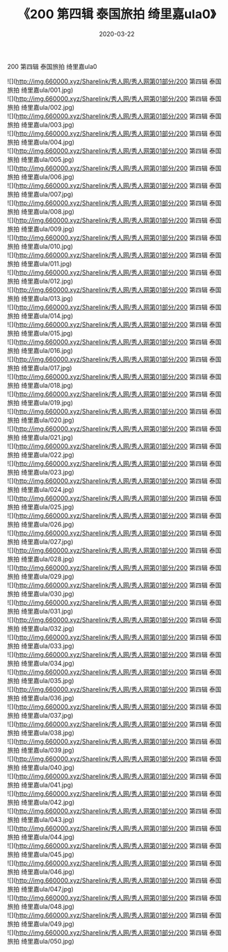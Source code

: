 ﻿---
layout: post
title:  《200 第四辑 泰国旅拍 绮里嘉ula0》
date:   2020-03-22
img: http://img.660000.xyz/Sharelink/秀人网/秀人网第01部分/200 第四辑 泰国旅拍 绮里嘉ula0/000.jpg
categories: [美女, 清纯, 唯美]
---

200 第四辑 泰国旅拍 绮里嘉ula0

  ![](http://img.660000.xyz/Sharelink/秀人网/秀人网第01部分/200 第四辑 泰国旅拍 绮里嘉ula/001.jpg) <br> ![](http://img.660000.xyz/Sharelink/秀人网/秀人网第01部分/200 第四辑 泰国旅拍 绮里嘉ula/002.jpg) <br> ![](http://img.660000.xyz/Sharelink/秀人网/秀人网第01部分/200 第四辑 泰国旅拍 绮里嘉ula/003.jpg) <br> ![](http://img.660000.xyz/Sharelink/秀人网/秀人网第01部分/200 第四辑 泰国旅拍 绮里嘉ula/004.jpg) <br> ![](http://img.660000.xyz/Sharelink/秀人网/秀人网第01部分/200 第四辑 泰国旅拍 绮里嘉ula/005.jpg) <br> ![](http://img.660000.xyz/Sharelink/秀人网/秀人网第01部分/200 第四辑 泰国旅拍 绮里嘉ula/006.jpg) <br> ![](http://img.660000.xyz/Sharelink/秀人网/秀人网第01部分/200 第四辑 泰国旅拍 绮里嘉ula/007.jpg) <br> ![](http://img.660000.xyz/Sharelink/秀人网/秀人网第01部分/200 第四辑 泰国旅拍 绮里嘉ula/008.jpg) <br> ![](http://img.660000.xyz/Sharelink/秀人网/秀人网第01部分/200 第四辑 泰国旅拍 绮里嘉ula/009.jpg) <br> ![](http://img.660000.xyz/Sharelink/秀人网/秀人网第01部分/200 第四辑 泰国旅拍 绮里嘉ula/010.jpg) <br> ![](http://img.660000.xyz/Sharelink/秀人网/秀人网第01部分/200 第四辑 泰国旅拍 绮里嘉ula/011.jpg) <br> ![](http://img.660000.xyz/Sharelink/秀人网/秀人网第01部分/200 第四辑 泰国旅拍 绮里嘉ula/012.jpg) <br> ![](http://img.660000.xyz/Sharelink/秀人网/秀人网第01部分/200 第四辑 泰国旅拍 绮里嘉ula/013.jpg) <br> ![](http://img.660000.xyz/Sharelink/秀人网/秀人网第01部分/200 第四辑 泰国旅拍 绮里嘉ula/014.jpg) <br> ![](http://img.660000.xyz/Sharelink/秀人网/秀人网第01部分/200 第四辑 泰国旅拍 绮里嘉ula/015.jpg) <br> ![](http://img.660000.xyz/Sharelink/秀人网/秀人网第01部分/200 第四辑 泰国旅拍 绮里嘉ula/016.jpg) <br> ![](http://img.660000.xyz/Sharelink/秀人网/秀人网第01部分/200 第四辑 泰国旅拍 绮里嘉ula/017.jpg) <br> ![](http://img.660000.xyz/Sharelink/秀人网/秀人网第01部分/200 第四辑 泰国旅拍 绮里嘉ula/018.jpg) <br> ![](http://img.660000.xyz/Sharelink/秀人网/秀人网第01部分/200 第四辑 泰国旅拍 绮里嘉ula/019.jpg) <br> ![](http://img.660000.xyz/Sharelink/秀人网/秀人网第01部分/200 第四辑 泰国旅拍 绮里嘉ula/020.jpg) <br> ![](http://img.660000.xyz/Sharelink/秀人网/秀人网第01部分/200 第四辑 泰国旅拍 绮里嘉ula/021.jpg) <br> ![](http://img.660000.xyz/Sharelink/秀人网/秀人网第01部分/200 第四辑 泰国旅拍 绮里嘉ula/022.jpg) <br> ![](http://img.660000.xyz/Sharelink/秀人网/秀人网第01部分/200 第四辑 泰国旅拍 绮里嘉ula/023.jpg) <br> ![](http://img.660000.xyz/Sharelink/秀人网/秀人网第01部分/200 第四辑 泰国旅拍 绮里嘉ula/024.jpg) <br> ![](http://img.660000.xyz/Sharelink/秀人网/秀人网第01部分/200 第四辑 泰国旅拍 绮里嘉ula/025.jpg) <br> ![](http://img.660000.xyz/Sharelink/秀人网/秀人网第01部分/200 第四辑 泰国旅拍 绮里嘉ula/026.jpg) <br> ![](http://img.660000.xyz/Sharelink/秀人网/秀人网第01部分/200 第四辑 泰国旅拍 绮里嘉ula/027.jpg) <br> ![](http://img.660000.xyz/Sharelink/秀人网/秀人网第01部分/200 第四辑 泰国旅拍 绮里嘉ula/028.jpg) <br> ![](http://img.660000.xyz/Sharelink/秀人网/秀人网第01部分/200 第四辑 泰国旅拍 绮里嘉ula/029.jpg) <br> ![](http://img.660000.xyz/Sharelink/秀人网/秀人网第01部分/200 第四辑 泰国旅拍 绮里嘉ula/030.jpg) <br> ![](http://img.660000.xyz/Sharelink/秀人网/秀人网第01部分/200 第四辑 泰国旅拍 绮里嘉ula/031.jpg) <br> ![](http://img.660000.xyz/Sharelink/秀人网/秀人网第01部分/200 第四辑 泰国旅拍 绮里嘉ula/032.jpg) <br> ![](http://img.660000.xyz/Sharelink/秀人网/秀人网第01部分/200 第四辑 泰国旅拍 绮里嘉ula/033.jpg) <br> ![](http://img.660000.xyz/Sharelink/秀人网/秀人网第01部分/200 第四辑 泰国旅拍 绮里嘉ula/034.jpg) <br> ![](http://img.660000.xyz/Sharelink/秀人网/秀人网第01部分/200 第四辑 泰国旅拍 绮里嘉ula/035.jpg) <br> ![](http://img.660000.xyz/Sharelink/秀人网/秀人网第01部分/200 第四辑 泰国旅拍 绮里嘉ula/036.jpg) <br> ![](http://img.660000.xyz/Sharelink/秀人网/秀人网第01部分/200 第四辑 泰国旅拍 绮里嘉ula/037.jpg) <br> ![](http://img.660000.xyz/Sharelink/秀人网/秀人网第01部分/200 第四辑 泰国旅拍 绮里嘉ula/038.jpg) <br> ![](http://img.660000.xyz/Sharelink/秀人网/秀人网第01部分/200 第四辑 泰国旅拍 绮里嘉ula/039.jpg) <br> ![](http://img.660000.xyz/Sharelink/秀人网/秀人网第01部分/200 第四辑 泰国旅拍 绮里嘉ula/040.jpg) <br> ![](http://img.660000.xyz/Sharelink/秀人网/秀人网第01部分/200 第四辑 泰国旅拍 绮里嘉ula/041.jpg) <br> ![](http://img.660000.xyz/Sharelink/秀人网/秀人网第01部分/200 第四辑 泰国旅拍 绮里嘉ula/042.jpg) <br> ![](http://img.660000.xyz/Sharelink/秀人网/秀人网第01部分/200 第四辑 泰国旅拍 绮里嘉ula/043.jpg) <br> ![](http://img.660000.xyz/Sharelink/秀人网/秀人网第01部分/200 第四辑 泰国旅拍 绮里嘉ula/044.jpg) <br> ![](http://img.660000.xyz/Sharelink/秀人网/秀人网第01部分/200 第四辑 泰国旅拍 绮里嘉ula/045.jpg) <br> ![](http://img.660000.xyz/Sharelink/秀人网/秀人网第01部分/200 第四辑 泰国旅拍 绮里嘉ula/046.jpg) <br> ![](http://img.660000.xyz/Sharelink/秀人网/秀人网第01部分/200 第四辑 泰国旅拍 绮里嘉ula/047.jpg) <br> ![](http://img.660000.xyz/Sharelink/秀人网/秀人网第01部分/200 第四辑 泰国旅拍 绮里嘉ula/048.jpg) <br> ![](http://img.660000.xyz/Sharelink/秀人网/秀人网第01部分/200 第四辑 泰国旅拍 绮里嘉ula/049.jpg) <br> ![](http://img.660000.xyz/Sharelink/秀人网/秀人网第01部分/200 第四辑 泰国旅拍 绮里嘉ula/050.jpg) <br>